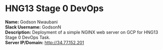 # HNG13 Stage 0 DevOps

**Name:** Godson Nwaubani  
**Slack Username:** GodsonN  
**Description:** Deployment of a simple NGINX web server on GCP for HNG13 Stage 0 DevOps Task.  
**Server IP/Domain:** http://34.77.152.201
